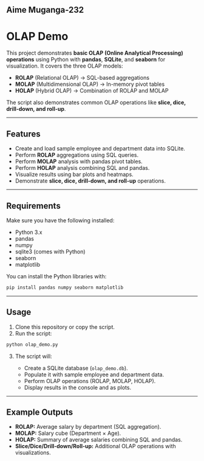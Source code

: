 
Aime Muganga-232
---

# OLAP Demo

This project demonstrates **basic OLAP (Online Analytical Processing) operations** using Python with **pandas**, **SQLite**, and **seaborn** for visualization.
It covers the three OLAP models:

* **ROLAP** (Relational OLAP) → SQL-based aggregations
* **MOLAP** (Multidimensional OLAP) → In-memory pivot tables
* **HOLAP** (Hybrid OLAP) → Combination of ROLAP and MOLAP

The script also demonstrates common OLAP operations like **slice, dice, drill-down, and roll-up**.

---

## Features

* Create and load sample employee and department data into SQLite.
* Perform **ROLAP** aggregations using SQL queries.
* Perform **MOLAP** analysis with pandas pivot tables.
* Perform **HOLAP** analysis combining SQL and pandas.
* Visualize results using bar plots and heatmaps.
* Demonstrate **slice, dice, drill-down, and roll-up** operations.

---

## Requirements

Make sure you have the following installed:

* Python 3.x
* pandas
* numpy
* sqlite3 (comes with Python)
* seaborn
* matplotlib

You can install the Python libraries with:

```bash
pip install pandas numpy seaborn matplotlib
```

---

## Usage

1. Clone this repository or copy the script.
2. Run the script:

```bash
python olap_demo.py
```

3. The script will:

   * Create a SQLite database (`olap_demo.db`).
   * Populate it with sample employee and department data.
   * Perform OLAP operations (ROLAP, MOLAP, HOLAP).
   * Display results in the console and as plots.

---

## Example Outputs

* **ROLAP:** Average salary by department (SQL aggregation).
* **MOLAP:** Salary cube (Department × Age).
* **HOLAP:** Summary of average salaries combining SQL and pandas.
* **Slice/Dice/Drill-down/Roll-up:** Additional OLAP operations with visualizations.


